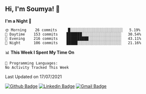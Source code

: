 ## Hi, I'm Soumya! 👋

<!--START_SECTION:waka-->
**I'm a Night 🦉** 

```text
🌞 Morning    26 commits     █░░░░░░░░░░░░░░░░░░░░░░░░   5.19% 
🌆 Daytime    153 commits    ███████░░░░░░░░░░░░░░░░░░   30.54% 
🌃 Evening    216 commits    ██████████░░░░░░░░░░░░░░░   43.11% 
🌙 Night      106 commits    █████░░░░░░░░░░░░░░░░░░░░   21.16%

```


📊 **This Week I Spent My Time On** 

```text
💬 Programming Languages: 
No Activity Tracked This Week

```


 Last Updated on 17/07/2021
<!--END_SECTION:waka-->

[![Github Badge](https://img.shields.io/badge/-rubyruins-grey?style=for-the-badge&logo=github&logoColor=white&link=https://github.com/rubyruins/)](https://www.github.com/rubyruins/) 
[![Linkedin Badge](https://img.shields.io/badge/-Soumya%20Parekh-0072b1?style=for-the-badge&logo=Linkedin&logoColor=white&link=https://www.linkedin.com/in/Soumya-Parekh/)](https://www.linkedin.com/in/Soumya-Parekh/) 
[![Gmail Badge](https://img.shields.io/badge/-soumya.parekh@somaiya.edu-c14438?style=for-the-badge&logo=Gmail&logoColor=white&link=mailto:soumya.parekh@somaiya.edu)](mailto:soumya.parekh@somaiya.edu) 
